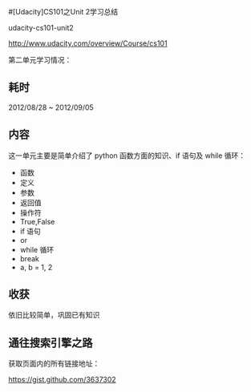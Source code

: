 #[Udacity]CS101之Unit 2学习总结

udacity-cs101-unit2

<http://www.udacity.com/overview/Course/cs101>

第二单元学习情况：

## 耗时

2012/08/28 ~ 2012/09/05

## 内容

这一单元主要是简单介绍了 python 函数方面的知识、if 语句及 while 循环：

* 函数
 * 定义
 * 参数
 * 返回值
* 操作符
* True,False
* if 语句
* or
* while 循环
* break
* a, b = 1, 2

## 收获

依旧比较简单，巩固已有知识

## 通往搜索引擎之路

获取页面内的所有链接地址：

<https://gist.github.com/3637302>
